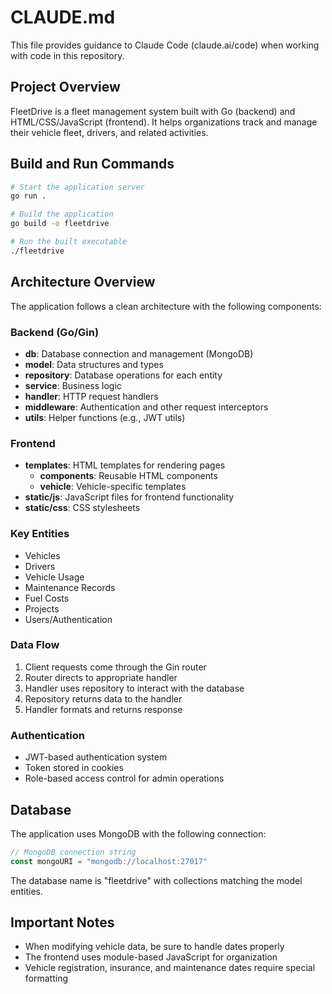 # CLAUDE.md

This file provides guidance to Claude Code (claude.ai/code) when working with code in this repository.

## Project Overview

FleetDrive is a fleet management system built with Go (backend) and HTML/CSS/JavaScript (frontend). It helps organizations track and manage their vehicle fleet, drivers, and related activities.

## Build and Run Commands

```bash
# Start the application server
go run .

# Build the application
go build -o fleetdrive

# Run the built executable
./fleetdrive
```

## Architecture Overview

The application follows a clean architecture with the following components:

### Backend (Go/Gin)
- **db**: Database connection and management (MongoDB)
- **model**: Data structures and types
- **repository**: Database operations for each entity
- **service**: Business logic 
- **handler**: HTTP request handlers
- **middleware**: Authentication and other request interceptors
- **utils**: Helper functions (e.g., JWT utils)

### Frontend
- **templates**: HTML templates for rendering pages
  - **components**: Reusable HTML components
  - **vehicle**: Vehicle-specific templates
- **static/js**: JavaScript files for frontend functionality
- **static/css**: CSS stylesheets

### Key Entities
- Vehicles
- Drivers
- Vehicle Usage
- Maintenance Records
- Fuel Costs
- Projects
- Users/Authentication

### Data Flow
1. Client requests come through the Gin router
2. Router directs to appropriate handler
3. Handler uses repository to interact with the database
4. Repository returns data to the handler
5. Handler formats and returns response

### Authentication
- JWT-based authentication system
- Token stored in cookies
- Role-based access control for admin operations

## Database

The application uses MongoDB with the following connection:
```go
// MongoDB connection string
const mongoURI = "mongodb://localhost:27017"
```

The database name is "fleetdrive" with collections matching the model entities.

## Important Notes

- When modifying vehicle data, be sure to handle dates properly
- The frontend uses module-based JavaScript for organization
- Vehicle registration, insurance, and maintenance dates require special formatting